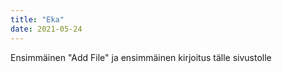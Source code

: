 ```yaml
---
title: "Eka"
date: 2021-05-24
---
```


Ensimmäinen "Add File" ja ensimmäinen kirjoitus tälle sivustolle
